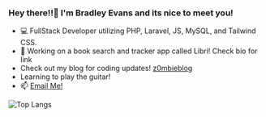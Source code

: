 ### Hey there!!👋 I'm Bradley Evans and its nice to meet you!

- 💻 FullStack Developer utilizing PHP, Laravel, JS, MySQL, and Tailwind CSS.
- 🔭 Working on a book search and tracker app called Libri! Check bio for link
- Check out my blog for coding updates! <a href="z0mbieblog.com">z0mbieblog</a>
- Learning to play the guitar!
- 📫 <a href="mailto:bradleyt.evans@gmail.com"> Email Me! </a>

![Top Langs](https://github-readme-stats.vercel.app/api/top-langs/?username=z0mbiebrad&layout=compact)
